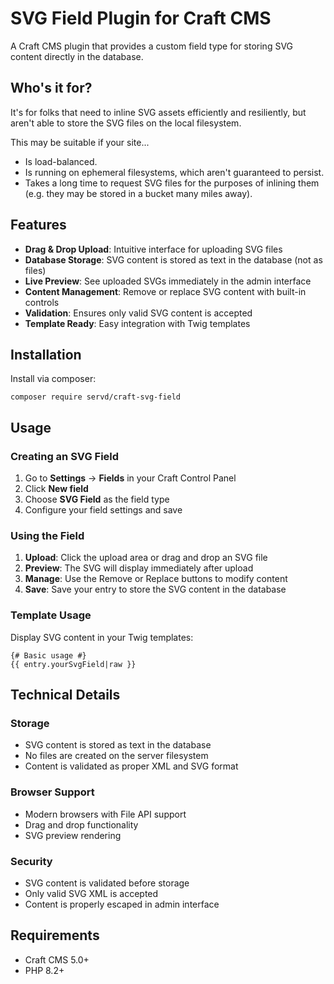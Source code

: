 # SVG Field Plugin for Craft CMS

A Craft CMS plugin that provides a custom field type for storing SVG content directly in the database.

## Who's it for?

It's for folks that need to inline SVG assets efficiently and resiliently, but aren't able to store the SVG files on the local filesystem.

This may be suitable if your site...

* Is load-balanced.
* Is running on ephemeral filesystems, which aren't guaranteed to persist.
* Takes a long time to request SVG files for the purposes of inlining them (e.g. they may be stored in a bucket many miles away).

## Features

- **Drag & Drop Upload**: Intuitive interface for uploading SVG files
- **Database Storage**: SVG content is stored as text in the database (not as files)
- **Live Preview**: See uploaded SVGs immediately in the admin interface
- **Content Management**: Remove or replace SVG content with built-in controls
- **Validation**: Ensures only valid SVG content is accepted
- **Template Ready**: Easy integration with Twig templates

## Installation

Install via composer:

```
composer require servd/craft-svg-field
```

## Usage

### Creating an SVG Field

1. Go to **Settings** → **Fields** in your Craft Control Panel
2. Click **New field**
3. Choose **SVG Field** as the field type
4. Configure your field settings and save

### Using the Field

1. **Upload**: Click the upload area or drag and drop an SVG file
2. **Preview**: The SVG will display immediately after upload
3. **Manage**: Use the Remove or Replace buttons to modify content
4. **Save**: Save your entry to store the SVG content in the database

### Template Usage

Display SVG content in your Twig templates:

```twig
{# Basic usage #}
{{ entry.yourSvgField|raw }}
```

## Technical Details

### Storage
- SVG content is stored as text in the database
- No files are created on the server filesystem
- Content is validated as proper XML and SVG format

### Browser Support
- Modern browsers with File API support
- Drag and drop functionality
- SVG preview rendering

### Security
- SVG content is validated before storage
- Only valid SVG XML is accepted
- Content is properly escaped in admin interface

## Requirements

- Craft CMS 5.0+
- PHP 8.2+
